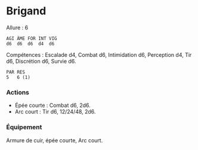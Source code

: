 # Brigand

Allure : 6

	AGI	ÂME	FOR	INT	VIG
	d6	d6	d6	d4	d6

Compétences : Escalade d4, Combat d6, Intimidation d6, Perception d4, Tir d6, Discrétion d6, Survie d6.

	PAR	RES
	5	6 (1)

### Actions
- Épée courte : Combat d6, 2d6.
- Arc court : Tir d6, 12/24/48, 2d6.

### Équipement
Armure de cuir, épée courte, Arc court.
